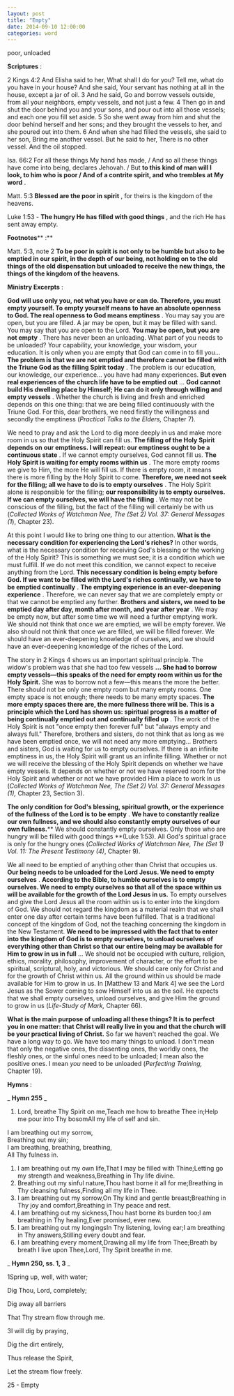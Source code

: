 ```yaml
---
layout: post
title: "Empty"
date: 2014-09-10 12:00:00
categories: word
---
```


poor, unloaded

**Scriptures** :

2 Kings 4:2 And Elisha said to her, What shall I do for you? Tell me, what do you have in your house? And she said, Your servant has nothing at all in the house, except a jar of oil. 3 And he said, Go and borrow vessels outside, from all your neighbors, empty vessels, and not just a few. 4 Then go in and shut the door behind you and your sons, and pour out into all those vessels; and each one you fill set aside. 5 So she went away from him and shut the door behind herself and her sons; and they brought the vessels to her, and she poured out into them. 6 And when she had filled the vessels, she said to her son, Bring me another vessel. But he said to her, There is no other vessel. And the oil stopped.

Isa. 66:2 For all these things My hand has made, / And so all these things have come into being, declares Jehovah. / But **to this kind of man will I look, to him who is poor / And of a contrite spirit, and who trembles at My word** .

Matt. 5:3 **Blessed are the poor in spirit** , for theirs is the kingdom of the heavens.

Luke 1:53 - **The hungry He has filled with good things** , and the rich He has sent away empty.

**Footnotes**** :**

Matt. 5:3, note 2 **To be poor in spirit is not only to be humble but also to be emptied in our spirit, in the depth of our being, not holding on to the old things of the old dispensation but unloaded to receive the new things, the things of the kingdom of the heavens.**

**Ministry Excerpts** :

**God will use only you, not what you have or can do. Therefore, you must empty yourself. To empty yourself means to have an absolute openness to God. The real openness to God means emptiness** . You may say you are open, but you are filled. A jar may be open, but it may be filled with sand. You may say that you are open to the Lord. **You may be open, but you are not empty** . There has never been an unloading. What part of you needs to be unloaded? Your capability, your knowledge, your wisdom, your education. It is only when you are empty that God can come in to fill you… **The problem is that we are not emptied and therefore cannot be filled with the Triune God as the filling Spirit today** . The problem is our education, our knowledge, our experience… you have had many experiences. **But even real experiences of the church life have to be emptied out** … **God cannot build His dwelling place by Himself; He can do it only through willing and empty vessels** . Whether the church is living and fresh and enriched depends on this one thing: that we are being filled continuously with the Triune God. For this, dear brothers, we need firstly the willingness and secondly the emptiness (_Practical Talks to the Elders,_ Chapter 7).

We need to pray and ask the Lord to dig more deeply in us and make more room in us so that the Holy Spirit can fill us. **The filling of the Holy Spirit depends on our emptiness. I will repeat: our emptiness ought to be a continuous state** . If we cannot empty ourselves, God cannot fill us. **The Holy Spirit is waiting for empty rooms within us** . The more empty rooms we give to Him, the more He will fill us. If there is empty room, it means there is more filling by the Holy Spirit to come. **Therefore, we need not seek for the filling; all we have to do is to empty ourselves** . The Holy Spirit alone is responsible for the filling; **our responsibility is to empty ourselves. If we can empty ourselves, we will have the filling** . We may not be conscious of the filling, but the fact of the filling will certainly be with us (_Collected Works of Watchman Nee, The (Set 2) Vol. 37: General Messages (1_), Chapter 23).

At this point I would like to bring one thing to our attention. **What is the necessary condition for experiencing the Lord's riches?** In other words, what is the necessary condition for receiving God's blessing or the working of the Holy Spirit? This is something we must see; it is a condition which we must fulfill. If we do not meet this condition, we cannot expect to receive anything from the Lord. **This necessary condition is being empty before God. If we want to be filled with the Lord's riches continually, we have to be emptied continually** . **The emptying experience is an ever-deepening experience** . Therefore, we can never say that we are completely empty or that we cannot be emptied any further. **Brothers and sisters, we need to be emptied day after day, month after month, and year after year** . We may be empty now, but after some time we will need a further emptying work. We should not think that once we are emptied, we will be empty forever. We also should not think that once we are filled, we will be filled forever. We should have an ever-deepening knowledge of ourselves, and we should have an ever-deepening knowledge of the riches of the Lord.

The story in 2 Kings 4 shows us an important spiritual principle. The widow's problem was that she had too few vessels **… She had to borrow empty vessels—this speaks of the need for empty room within us for the Holy Spirit.** She was to borrow not a few—this means the more the better. There should not be only one empty room but many empty rooms. One empty space is not enough; there needs to be many empty spaces. **The more empty spaces there are, the more fullness there will be. This is a principle which the Lord has shown us: spiritual progress is a matter of being continually emptied out and continually filled up** . The work of the Holy Spirit is not "once empty then forever full" but "always empty and always full." Therefore, brothers and sisters, do not think that as long as we have been emptied once, we will not need any more emptying… Brothers and sisters, God is waiting for us to empty ourselves. If there is an infinite emptiness in us, the Holy Spirit will grant us an infinite filling. Whether or not we will receive the blessing of the Holy Spirit depends on whether we have empty vessels. It depends on whether or not we have reserved room for the Holy Spirit and whether or not we have provided Him a place to work in us (_Collected Works of Watchman Nee, The (Set 2) Vol. 37: General Messages (1),_ Chapter 23, Section 3).

**The only condition for God's blessing, spiritual growth, or the experience of the fullness of the Lord is to be empty** . **We have to constantly realize our own fullness, and we should also constantly empty ourselves of our own fullness.**** We should constantly empty ourselves. Only those who are hungry will be filled with good things **(Luke 1:53). All God's spiritual grace is only for the hungry ones (_Collected Works of Watchman Nee, The (Set 1) Vol. 11: The Present Testimony (4)_, Chapter 9).

We all need to be emptied of anything other than Christ that occupies us. **Our being needs to be unloaded for the Lord Jesus. We need to empty ourselves** . **According to the Bible, to humble ourselves is to empty ourselves. We need to empty ourselves so that all of the space within us will be available for the growth of the Lord Jesus in us.** To empty ourselves and give the Lord Jesus all the room within us is to enter into the kingdom of God. We should not regard the kingdom as a material realm that we shall enter one day after certain terms have been fulfilled. That is a traditional concept of the kingdom of God, not the teaching concerning the kingdom in the New Testament. **We need to be impressed with the fact that to enter into the kingdom of God is to empty ourselves, to unload ourselves of everything other than Christ so that our entire being may be available for Him to grow in us in full** … We should not be occupied with culture, religion, ethics, morality, philosophy, improvement of character, or the effort to be spiritual, scriptural, holy, and victorious. We should care only for Christ and for the growth of Christ within us. All the ground within us should be made available for Him to grow in us. In [Matthew 13 and Mark 4] we see the Lord Jesus as the Sower coming to sow Himself into us as the soil. He expects that we shall empty ourselves, unload ourselves, and give Him the ground to grow in us (_Life-Study of Mark,_ Chapter 66).

**What is the main purpose of unloading all these things? It is to perfect you in one matter: that Christ will really live in you and that the church will be your practical living of Christ.** So far we haven't reached the goal. We have a long way to go. We have too many things to unload. I don't mean that only the negative ones, the dissenting ones, the worldly ones, the fleshly ones, or the sinful ones need to be unloaded; I mean also the positive ones. I mean _you_ need to be unloaded (_Perfecting Training,_ Chapter 19).

**Hymns** :

_ **Hymn 255** _

1. Lord, breathe Thy Spirit on me,Teach me how to breathe Thee in;Help me pour into Thy bosomAll my life of self and sin.

I am breathing out my sorrow,  
Breathing out my sin;  
I am breathing, breathing, breathing,  
All Thy fulness in.

1. I am breathing out my own life,That I may be filled with Thine;Letting go my strength and weakness,Breathing in Thy life divine.
2. Breathing out my sinful nature,Thou hast borne it all for me;Breathing in Thy cleansing fulness,Finding all my life in Thee.
3. I am breathing out my sorrow,On Thy kind and gentle breast;Breathing in Thy joy and comfort,Breathing in Thy peace and rest.
4. I am breathing out my sickness,Thou hast borne its burden too;I am breathing in Thy healing,Ever promised, ever new.
5. I am breathing out my longingsIn Thy listening, loving ear;I am breathing in Thy answers,Stilling every doubt and fear.
6. I am breathing every moment,Drawing all my life from Thee;Breath by breath I live upon Thee,Lord, Thy Spirit breathe in me.

_ **Hymn 250, ss. 1, 3** _

1Spring up, well, with water;

Dig Thou, Lord, completely;

Dig away all barriers

That Thy stream flow through me.

3I will dig by praying,

Dig the dirt entirely,

Thus release the Spirit,

Let the stream flow freely.

25 - Empty
